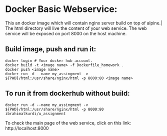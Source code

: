 # Docker Basic Webservice:
This an docker image which will contain nginx server build on top of alpine.|
The html directory will live the content of your web service.
The web service will be exposed on port 8000 on the host machine.

## Build image, push and run it:
```
docker login # Your docker hub account.
docker build -t <image name> -f Dockerfile_homework .
docker push <image name>
docker run -d --name my_assingment -v ${PWD}/html:/usr/share/nginx/html -p 8000:80 <image name>
```
## To run it from dockerhub without build:
```
docker run -d --name my_assingment -v ${PWD}/html:/usr/share/nginx/html -p 8000:80 ibrahimalkurdi/u_assignment
```
To check the main page of the web service, click on this link:
http://localhost:8000

